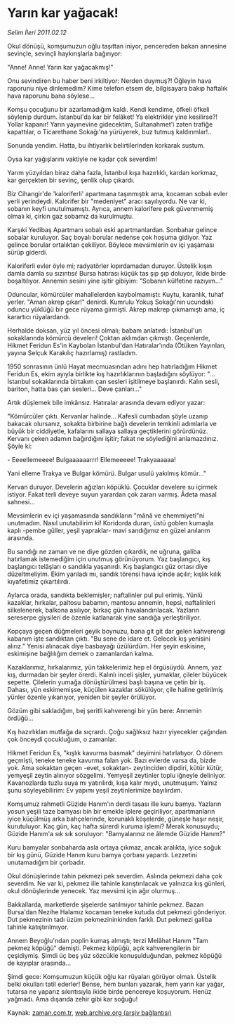 # Yarın kar yağacak!

*Selim İleri 2011.02.12*

<td class="columnist-detail">
<p>Okul dönüşü, komşumuzun oğlu taşıttan iniyor, pencereden bakan annesine sevinçle, sevinçli haykırışlarla bağırıyor:</p>
<p>
<div id="haberMetinDiv">
<p>"Anne! Anne! Yarın kar yağacakmış!"
<p>Onu sevindiren bu haber beni irkiltiyor: Nerden duymuş?! Öğleyin hava raporunu niye dinlemedim? Kime telefon etsem de, bilgisayara bakıp haftalık hava raporunu bana söylese...
<p>Komşu çocuğunu bir azarlamadığım kaldı. Kendi kendime, öfkeli öfkeli söylenip durdum. İstanbul'da kar bir felâket! Ya elektrikler yine kesilirse?! Yollar kapanır! Yarın yayınevine gidecektim, Sultanahmet'i zaten trafiğe kapattılar, o Ticarethane Sokağı'na yürüyerek, buz tutmuş kaldırımlar!..
<p>Sonunda yendim. Hatta, bu ihtiyarlık belirtilerinden korkarak sustum.
<p>Oysa kar yağışlarını vaktiyle ne kadar çok severdim!
<p>Yarım yüzyıldan biraz daha fazla, İstanbul kışa hazırlıklı, kardan korkmaz, kar gerçekten bir sevinç, şenlik olup çıkardı.
<p>Biz Cihangir'de 'kaloriferli' apartmana taşınmıştık ama, kocaman sobalı evler yerli yerindeydi. Kalorifer bir "medeniyet" aracı sayılıyordu. Ne var ki, sobanın keyfi unutulmamıştı. Ayrıca, annem kalorifere pek güvenmemiş olmalı ki, çirkin gaz sobamız da kurulmuştu.
<p>Karşıki Yedibaş Apartmanı sobalı eski apartmanlardan. Sonbahar gelince sobalar kuruluyor. Saç boyalı borular nedense çok hoşuma gidiyor. Yaz gelince borular ortalıktan çekiliyor. Böylece mevsimlerin ev içi yaşaması sürüp giderdi.
<p>Kaloriferli evler öyle mi; radyatörler kıpırdamadan duruyor. Üstelik kışın damla damla su sızıntısı! Bursa hatırası küçük tas şıp şıp doluyor, ikide birde boşaltılıyor. Annemin sesini yine işitir gibiyim: "Sobanın külfetine razıyım..."
<p>Oduncular, kömürcüler mahallelerden kaybolmamıştı: Kuytu, karanlık, tuhaf yerler. "Aman akrep çıkar!" denirdi. Kumrulu Yokuş Sokağı'nın ucundaki oduncu yüklüğü bir gece rüyama girmişti. Akrep makrep çıkmamıştı ama, iç karartıcı rüyalardandı.
<p>Herhalde doksan, yüz yıl öncesi olmalı; babam anlatırdı: İstanbul'un sokaklarında kömürcü develeri! Çoktan aklımdan çıkmıştı. Geçenlerde, Hikmet Feridun Es'in Kaybolan İstanbul'dan Hatıralar'ında (Ötüken Yayınları, yayına Selçuk Karakılıç hazırlamış) rastladım.
<p>1950 sonrasının ünlü Hayat mecmuasından adını hep hatırladığım Hikmet Feridun Es, ekim ayıyla birlikte kış hazırlıklarının başladığını söylüyor: "... İstanbul sokaklarında birtakım çan sesleri işitilmeye başlanırdı. Kalın sesli, bariton, hatta bas çan sesleri... Deve çanları..."
<p>Artık düşlemek bile imkânsız. Hatıralar arasında devam ediyor yazar:
<p>"Kömürcüler çıktı. Kervanlar halinde... Kafesli cumbadan şöyle uzanıp bakacak olursanız, sokakta birbirine bağlı develerin temkinli adımlarla ve büyük bir ciddiyetle, kafalarını sallaya sallaya geçtiklerini görürdünüz. Kervanı çeken adamın bağırdığını işitir; fakat ne söylediğini anlamazdınız. Şöyle ki:
<p>- Eeeellemeeee! Bulgaaaaaarrr! Ellemeeeee! Trakyaaaaaa!
<p>Yani elleme Trakya ve Bulgar kömürü. Bulgar usulü yakılmış kömür..."
<p>Kervan duruyor. Develerin ağızları köpüklü. Çocuklar develere su içirmek istiyor. Fakat terli deveye suyun yarardan çok zararı varmış. Âdeta masal sahnesi...
<p>Mevsimlerin ev içi yaşamasında sandıkların "mânâ ve ehemmiyeti"ni unutmadım. Nasıl unutabilirim ki! Koridorda duran, üstü goblen kumaşla kaplı -pembe güller, yeşil yapraklar- mavi sandığımız en güzel anılarım arasında.
<p>Bu sandığı ne zaman ve ne diye gözden çıkardık, ne uğruna, galiba hatırlamak istemediğim için unutmuş görünüyorum. Yaz başlangıcı, kış başlangıcı telâşları o sandıkla yaşanırdı. Kış başlangıcı güz ortası diye düzeltmeliyim. Ekim yarıladı mı, sandık törensi hava içinde açılır; kışlık kılık kıyafetimiz çıkartılırdı.
<p>Aylarca orada, sandıkta beklemişler; naftalinler pul pul erimiş. Yünlü kazaklar, hırkalar, paltosu babamın, mantosu annemin, hepsi, naftalinleri silkelenerek, balkona asılıyor, birkaç gün havalandırılacak. Yazların sereserpe giysileri de özenle katlanarak yine sandığa yerleştiriliyor.
<p>Kopçaya geçen düğmeleri geyik boynuzu, bana git git dar gelen kahverengi kabanım işte sandıktan çıktı. "Bu sene de idare et. Gelecek kış yenisini alırız." Yenisi alınacak diye basbayağı üzülürdüm. Her şeyin eskisine, eskimişine bağlılığım demek o zamanlardan kalma.
<p>Kazaklarımız, hırkalarımız, yün takkelerimiz hep el örgüsüydü. Annem, yaz kış, durmadan bir şeyler örerdi. Kalınlı inceli şişler, yumaklar, çileler büyücek sepette. Çilelerin yumağa dönüştürülmesi başlı başına ve çetin bir iş. Dahası, yün eskimemişse, küçülen kazaklar sökülüyor, çile haline getirilmiş yünler özenle yıkanıyor, yeniden bir şeyler örülüyor.
<p>Gözüm gibi sakladığım, bej şeritli kahverengi bir yün bere: Annemin ördüğü...
<p>Kış hazırlıkları mutfağa da sıçrardı. Çoğu sağlıksız hazır yiyecekler çağından çok önceydi çocukluğum, o zamanlar.
<p>Hikmet Feridun Es, "kışlık kavurma basmak" deyimini hatırlatıyor. O dönem geçmişti, teneke teneke kavurma falan yok. Bazı evlerde varsa da, bizde yok. Ama sokaktan geçen -evet, sokaktan- zeytinciden dipdiri, kütür kütür, yemyeşil zeytin alınıyor sözgelimi. Yemyeşil zeytinler toplu iğneyle deliniyor. Kavanozlarda tuzlu suya mı yatırılırdı, kışa kalır mıydı, unutmuşum. Yalnız şunu söyleyebilirim: Ev yapımı yeşil zeytinlerimize bayılırdım.
<p>Komşumuz rahmetli Güzide Hanım'ın derdi tasası ille kuru bamya. Yazların yosun yeşili taze bamyası bin bir emekle iplere geçiriliyor, apartmanların iyice küçülmüş arka bahçelerinde, korunaklı köşelerde, güneşle haşır neşir, kurutuluyor. Kaç gün, kaç hafta sürerdi kuruma işlemi? Merak konusuydu; Güzide Hanım'a sık sık soruluyor: "Bamyalarınız ne âlemde Güzide Hanım?"
<p>Kuru bamyalar sonbaharda asla ortaya çıkmaz, ancak aralıkta, iyice soğuk bir kış günü, Güzide Hanım kuru bamya çorbası yapardı. Lezzetini unutamadığım bir çorbadır.
<p>Okul dönüşlerinde tahin pekmezi pek severdim. Aslında pekmezi daha çok severdim. Ne var ki, pekmez ille tahinle karıştırılacak ve yalnızca kış günleri, okul dönüşlerinde yenecek. Yaz mevsimi için ağır olurmuş...
<p>Bakkallarda, marketlerde şişelerde satılmıyor tahinle pekmez. Bazan Bursa'dan Nezihe Halamız kocaman teneke kutuda dut pekmezi gönderiyor. Dut pekmezinin tadı üzüm pekmezininkinden farklı. Dut pekmezi galiba tahinle katıştırılmıyor.
<p>Annem Beyoğlu'ndan poplin kumaş almıştı; terzi Melâhat Hanım "Tam pekmez köpüğü" demişti. Pekmez köpüğü, açık kahverengilerin bir çeşidiymiş. Şimdi üç beş yüz sözcükle konuşulduğundan, pekmez köpüğü de kayıplar arasında...
<p>Şimdi gece: Komşumuzun küçük oğlu kar rüyaları görüyor olmalı. Üstelik belki okulları tatil ederler! Bense, hem bunları yazarak, hem yarın kar yağar, tutarsa ne yaparız sıkıntısıyla ikide birde pencereye koşuyorum. Henüz yağmadı. Ama dışarıda zehir gibi kar soğuğu! </p></p></p></p></p></p></p></p></p></p></p></p></p></p></p></p></p></p></p></p></p></p></p></p></p></p></p></p></p></p></p></div>
</p>
<a href="http://web.archive.org/web/20110215130238/mailto:/">
</a></td>

Kaynak: [zaman.com.tr](http://zaman.com.tr/yazar.do?yazino=1092100), [web.archive.org (arşiv bağlantısı)](http://web.archive.org/web/20110215130238/http://zaman.com.tr:80/yazar.do?yazino=1092100)
